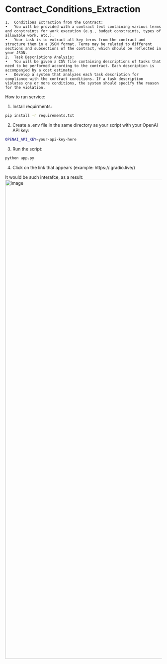# Contract_Conditions_Extraction

	1.	Conditions Extraction from the Contract:
	•	You will be provided with a contract text containing various terms and constraints for work execution (e.g., budget constraints, types of allowable work, etc.).
	•	Your task is to extract all key terms from the contract and structure them in a JSON format. Terms may be related to different sections and subsections of the contract, which should be reflected in your JSON.
	2.	Task Descriptions Analysis:
	•	You will be given a CSV file containing descriptions of tasks that need to be performed according to the contract. Each description is accompanied by a cost estimate.
	•	Develop a system that analyzes each task description for compliance with the contract conditions. If a task description violates one or more conditions, the system should specify the reason for the violation.

How to run service:

1. Install requirments:

```bash
pip install -r requirements.txt
```

2. Create a .env file in the same directory as your script with your OpenAI API key:
   
```bash
OPENAI_API_KEY=your-api-key-here
```
3. Run the script:

```bash
python app.py
```

4. Сlick on the link that appears (example: https://<hash>.gradio.live/)

It would be such interafce, as a result:
<img width="1543" alt="image" src="https://github.com/user-attachments/assets/e3cae838-7de3-4b47-8ed5-0c2b4be09802">
